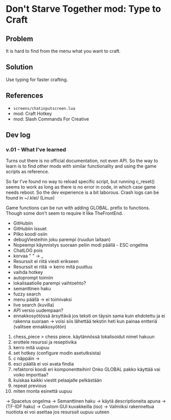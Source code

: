 # Don't Starve Together mod: Type to Craft

## Problem
It is hard to find from the menu what you want to craft.

## Solution

Use typing for faster crafting.

## References
 - `screens/chatinputscreen.lua`
 - mod: Craft Hotkey
 - mod: Slash Commands For Creative

## Dev log

### v.01 - What I've learned
Turns out there is no official documentation, not even API. So the way to learn is to find other mods with similar functionality and using the game scripts as reference.

So far I've found no way to reload specific script, but running c_reset() seems to work as long as there is no error in code, in which case game needs reboot. So the dev experience is a bit laborous. Crash logs can be found in ~/.klei/ (Linux)

Game functions can be run with adding GLOBAL. prefix to functions. Though some don't seem to require it like TheFrontEnd.



- GitHubiin
- GitHubiin issuet
- Pilko koodi osiin
- debugViesteihin joku parempi (ruudun laitaan)
- Nopeempi käynnistys suoraan peliin modi päällä
*-* ESC ongelma
- ChatLOG pois
- korvaa " " -> _
- Resurssit ei riitä viesti erikseen
- Resurssit ei riitä -> kerro mitä puuttuu
- vaihda hotkey
- autoprompt toimiin
- lokalisaatiolle parempi vaihtoehto?
- semanttinen haku
- fuzzy search
- menu päällä -> ei toimivaksi
- live search (kuvilla)
- API versio uudempaan?
- ennakkosyötössä ärsyttävä jos teksti on täysin sama kuin ehdotettu ja ei rakenna suoraan -> voisi siis lähettää tekstin heti kun painaa entteriä (valitsee ennakkosyötön)

1. chess_piece > chess piece. käytännössä lokalisoidut nimet hakuun
2. erottele resurssi ja reseptivika
3. kerro mitä uupuu
4. set hotkey (configure modin asetutksista)
5. c näppäin ->
6. esci päällä ei voi avata findia
7. refaktoroi koodi eri komponentteihin! Onko GLOBAL pakko käyttää vai voiko importtaa?
8. kuiskaa kaikki viestit pelaajalle pelkästään
9. repeat previous
10. miten monta esinettä uupuu


-> Spacetus ongelma
-> Semanttinen haku -> käytä descriptioneita apuna -> (TF-IDF haku)
-> Custom GUI kuvakkeilla (iso)
-> Valmiiksi rakennettua nuotiota ei voi asettaa jos resurssit uupuu uuteen